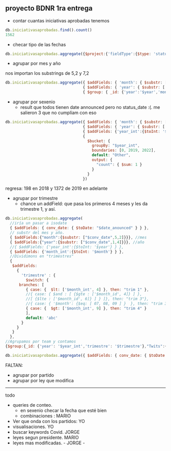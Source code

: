 ## proyecto BDNR 1ra entrega
- contar cuantas iniciativas aprobadas tenemos
```javascript
db.iniciativasaprobadas.find().count()
1562
```
- checar tipo de las fechas
```javascript
db.iniciativasaprobadas.aggregate({$project:{'fieldType':{$type: 'status_date'}} })
```

- agrupar por mes y año

nos importan los substrings de 5,2 y 7,2


```javascript
db.iniciativasaprobadas.aggregate({ $addFields: { 'month': { $substr: ['$date_anounced', 5, 2] } } }, 
                                  { $addFields: { 'year': { $substr: ['$date_anounced', 12, 4] } } }, 
                                  { $group: { _id: {'year':'$year','month':'$month'}, 'count': { $count: {} } } })
```

- agrupar por sexenio
  - result que todos tienen date announced pero no status_date :(. me salieron 3 que no cumplíam con eso

```javascript
db.iniciativasaprobadas.aggregate({ $addFields: { 'month': { $substr: ['$date_anounced', 5, 2] } } }, 
                                  { $addFields: { 'year': { $substr: ['$date_anounced', 12, 4] } } }, 
                                  { $addFields: {'year_int':{$toInt: '$year'} } },
                                  {
                                    $bucket: {
                                      groupBy: "$year_int",
                                      boundaries: [0, 2019, 2022],
                                      default: "Other",
                                      output: {
                                        "count": { $sum: 1 }
                                      }
                                    }
                                  })
```
regresa: 198 en 2018 y 1372 de 2019 en adelante


- agrupar por trimestre
  - chance un addField: que pasa los primeros 4 meses y les da trimestre 1, y así. 


```javascript
db.iniciativasaprobadas.aggregate(
  //iría un pasar a isodate
  { $addFields: { conv_date: { $toDate: "$date_anounced" } } },
  // substr del mes y año. 
  { $addFields:{"month":{$substr: ["$conv_date",5,2]}}}, //mes
  { $addFields:{"year":{$substr: ["$conv_date",1,4]}}}, //año
  //{ $addFields: {'year_int':{$toInt: '$year'} } },
  { $addFields: {'month_int':{$toInt: '$month'} } },
  //Dividimons en "trimestres"
  {
   $addFields:
     {
       'trimestre' : {
         $switch: {
      branches: [
         { case: {  $lt: ['$month_int', 4] }, then: "trim 1" },
         //{ case: { $and : [ {$gte : ['$month_id', 4]} ] },
         //[ {$lte : ['$month_id', 6]} ] } ]}, then: "trim 3"},
         //{ case: { '$month': {$eq: [ 07, 08, 09 ] }  }, then: "trim 3" },
         { case: {  $gt: ['$month_int', 9] }, then: "trim 4" }
         ],
         default: 'abc'
       }
     }
   }
  },
//Agrupamos por team y contamos
{$group:{_id: {'year': '$year_int','trimestre': '$trimestre'},"Twits":{$count:{}}}});
```


```javascript
db.iniciativasaprobadas.aggregate({ $addFields: { conv_date: { $toDate: "$date_anounced" } } }, { $addFields:{"month":{$substr: ["$conv_date",5,2]}}}, { $addFields:{"year":{$substr: ["$conv_date",1,4]}}}, año { $addFields: {'month_int':{$toInt: '$month'} } }, { $addFields: { 'trimestre' : { $switch: { branches: [ { case: {  $lt: ['$month_int', 4] }, then: "trim 1" }, { case: { $and : [ {$gte : ['$month_id', 4]} ] }, [ {$lte : ['$month_id', 6]} ] } ]}, then: "trim 3"}, { case: { '$month': {$eq: [ 07, 08, 09 ] }  }, then: "trim 3" }, { case: {  $gt: ['$month_int', 9] }, then: "trim 4" } ], default: 'abc'}}}}, {$group:{_id: {'year': '$year_int','trimestre': '$trimestre'},"Twits":{$count:{}}}});
```


FALTAN:

- agrupar por partido
- agrupar por ley que modifica


- ----


todo
- queries de conteo. 
  - en sexenio checar la fecha que esté bien
  - combinaciones : MARIO
- Ver que onda con los partidos: YO
- visualisaciones. YO
- buscar keywords Covid. JORGE
- leyes segun presidente. MARIO
- leyes mas modificadas. - JORGE -
